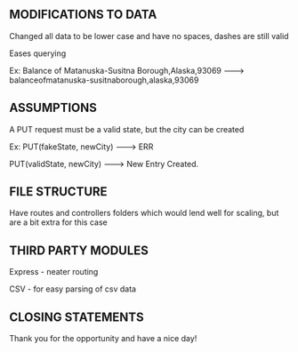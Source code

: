 ## MODIFICATIONS TO DATA

Changed all data to be lower case and have no spaces, dashes are still valid

Eases querying

Ex: Balance of Matanuska-Susitna Borough,Alaska,93069 ---> balanceofmatanuska-susitnaborough,alaska,93069

## ASSUMPTIONS

A PUT request must be a valid state, but the city can be created

Ex:
PUT(fakeState, newCity) ---> ERR

PUT(validState, newCity) ---> New Entry Created.

## FILE STRUCTURE

Have routes and controllers folders which would lend well for scaling, but are a bit extra for this case

## THIRD PARTY MODULES

Express - neater routing

CSV - for easy parsing of csv data

## CLOSING STATEMENTS

Thank you for the opportunity and have a nice day!